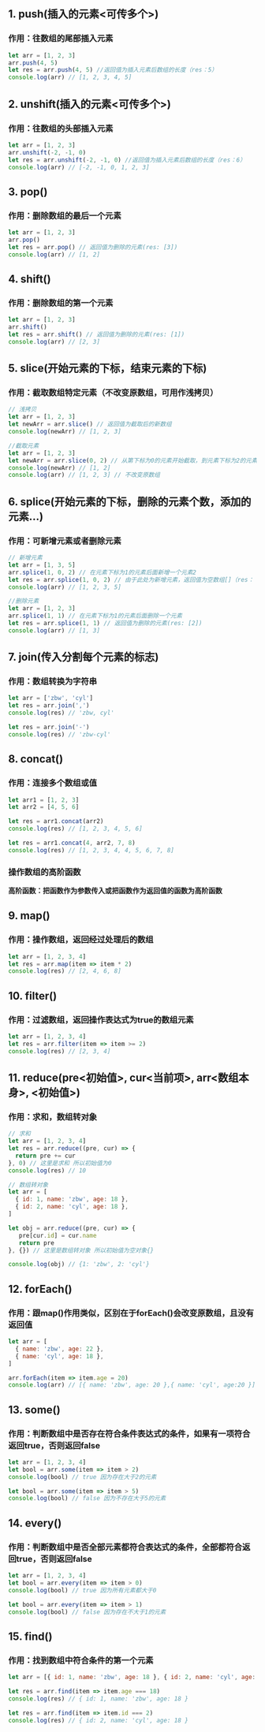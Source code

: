 ## 1. push(插入的元素<可传多个>)  
### 作用：往数组的尾部插入元素

```js
let arr = [1, 2, 3]
arr.push(4, 5)
let res = arr.push(4, 5) //返回值为插入元素后数组的长度（res：5）
console.log(arr) // [1, 2, 3, 4, 5]
```

## 2. unshift(插入的元素<可传多个>)  
### 作用：往数组的头部插入元素

```js
let arr = [1, 2, 3]
arr.unshift(-2, -1, 0)
let res = arr.unshift(-2, -1, 0) //返回值为插入元素后数组的长度（res：6）
console.log(arr) // [-2, -1, 0, 1, 2, 3]
```

## 3. pop()  
### 作用：删除数组的最后一个元素

```js
let arr = [1, 2, 3]
arr.pop()
let res = arr.pop() // 返回值为删除的元素(res: [3])
console.log(arr) // [1, 2]
```

## 4. shift()  
### 作用：删除数组的第一个元素

```js
let arr = [1, 2, 3]
arr.shift()
let res = arr.shift() // 返回值为删除的元素(res: [1])
console.log(arr) // [2, 3]
```

## 5. slice(开始元素的下标，结束元素的下标)  
### 作用：截取数组特定元素（不改变原数组，可用作浅拷贝）

```js
// 浅拷贝
let arr = [1, 2, 3]
let newArr = arr.slice() // 返回值为截取后的新数组
console.log(newArr) // [1, 2, 3] 

//截取元素
let arr = [1, 2, 3]
let newArr = arr.slice(0, 2) // 从第下标为0的元素开始截取，到元素下标为2的元素（注：但不包括元素下标为2的元素）
console.log(newArr) // [1, 2]
console.log(arr) // [1, 2, 3] // 不改变原数组
```

## 6. splice(开始元素的下标，删除的元素个数，添加的元素...)  
### 作用：可新增元素或者删除元素

```js
// 新增元素
let arr = [1, 3, 5]
arr.splice(1, 0, 2) // 在元素下标为1的元素后面新增一个元素2
let res = arr.splice(1, 0, 2) // 由于此处为新增元素，返回值为空数组[]（res： []） 
console.log(arr) // [1, 2, 3, 5]

//删除元素
let arr = [1, 2, 3]
arr.splice(1, 1) // 在元素下标为1的元素后面删除一个元素
let res = arr.splice(1, 1) // 返回值为删除的元素(res: [2])
console.log(arr) // [1, 3]
```

## 7. join(传入分割每个元素的标志)  
### 作用：数组转换为字符串


```js
let arr = ['zbw', 'cyl']
let res = arr.join(',') 
console.log(res) // 'zbw, cyl'

let res = arr.join('-')
console.log(res) // 'zbw-cyl'
```

## 8. concat()  
### 作用：连接多个数组或值

```js
let arr1 = [1, 2, 3]
let arr2 = [4, 5, 6]

let res = arr1.concat(arr2)
console.log(res) // [1, 2, 3, 4, 5, 6]

let res = arr1.concat(4, arr2, 7, 8)
console.log(res) // [1, 2, 3, 4, 4, 5, 6, 7, 8]
```

### 操作数组的高阶函数

**高阶函数：把函数作为参数传入或把函数作为返回值的函数为高阶函数**

## 9. map()  
### 作用：操作数组，返回经过处理后的数组

```js
let arr = [1, 2, 3, 4]
let res = arr.map(item => item * 2)
console.log(res) // [2, 4, 6, 8]
```

## 10. filter()  
### 作用：过滤数组，返回操作表达式为true的数组元素

```js
let arr = [1, 2, 3, 4]
let res = arr.filter(item => item >= 2)
console.log(res) // [2, 3, 4]
```

## 11. reduce(pre<初始值>, cur<当前项>, arr<数组本身>, <初始值>)  
### 作用：求和，数组转对象

```js
// 求和
let arr = [1, 2, 3, 4]
let res = arr.reduce((pre, cur) => {
  return pre += cur
}, 0) // 这里是求和 所以初始值为0
console.log(res) // 10

// 数组转对象
let arr = [
  { id: 1, name: 'zbw', age: 18 },
  { id: 2, name: 'cyl', age: 18 },
]

let obj = arr.reduce((pre, cur) => {
   pre[cur.id] = cur.name
   return pre
}, {}) // 这里是数组转对象 所以初始值为空对象{}

console.log(obj) // {1: 'zbw', 2: 'cyl'} 
```

## 12. forEach()  
### 作用：跟map()作用类似，区别在于forEach()会改变原数组，且没有返回值

```js
let arr = [
  { name: 'zbw', age: 22 },
  { name: 'cyl', age: 18 },
]

arr.forEach(item => item.age = 20)
console.log(arr) // [{ name: 'zbw', age: 20 },{ name: 'cyl', age:20 }]
```

## 13. some()  
### 作用：判断数组中是否存在符合条件表达式的条件，如果有一项符合返回true，否则返回false

```js
let arr = [1, 2, 3, 4]
let bool = arr.some(item => item > 2)
console.log(bool) // true 因为存在大于2的元素

let bool = arr.some(item => item > 5)
console.log(bool) // false 因为不存在大于5的元素
```

## 14. every()  
### 作用：判断数组中是否全部元素都符合表达式的条件，全部都符合返回true，否则返回false

```js
let arr = [1, 2, 3, 4]
let bool = arr.every(item => item > 0)
console.log(bool) // true 因为所有元素都大于0

let bool = arr.every(item => item > 1)
console.log(bool) // false 因为存在不大于1的元素
```

## 15. find()  
### 作用：找到数组中符合条件的第一个元素

```js
let arr = [{ id: 1, name: 'zbw', age: 18 }, { id: 2, name: 'cyl', age: 18 }]

let res = arr.find(item => item.age === 18)
console.log(res) // { id: 1, name: 'zbw', age: 18 }

let res = arr.find(item => item.id === 2)
console.log(res) // { id: 2, name: 'cyl', age: 18 }
```

